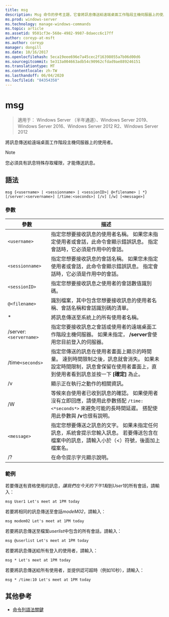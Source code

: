 ```yaml
---
title: msg
description: Msg 命令的參考主題，它會將訊息傳送給遠端桌面工作階段主機伺服器上的使用者
ms.prod: windows-server
ms.technology: manage-windows-commands
ms.topic: article
ms.assetid: 9501cf3e-568e-4982-9987-8daecc6c17ff
author: coreyp-at-msft
ms.author: coreyp
manager: dongill
ms.date: 10/16/2017
ms.openlocfilehash: 5eca19eee696e7a45cec2f16398055a7b06d00d6
ms.sourcegitcommit: 5e313a004663adb54c90962cfdad9ae889246151
ms.translationtype: MT
ms.contentlocale: zh-TW
ms.lasthandoff: 06/04/2020
ms.locfileid: "84354358"
---
```

# <a name="msg"></a>msg

> 適用于： Windows Server （半年通道）、Windows Server 2019、Windows Server 2016、Windows Server 2012 R2、Windows Server 2012

將訊息傳送給遠端桌面工作階段主機伺服器上的使用者。

> [!NOTE]
> 您必須具有訊息特殊存取權限，才能傳送訊息。

## <a name="syntax"></a>語法

```
msg {<username> | <sessionname> | <sessionID>| @<filename> | *} [/server:<servername>] [/time:<seconds>] [/v] [/w] [<message>]
```

### <a name="parameters"></a>參數

| 參數 | 描述 |
| --------- | ----------- |
| `<username>` | 指定您想要接收訊息的使用者名稱。 如果您未指定使用者或會話，此命令會顯示錯誤訊息。 指定會話時，它必須是作用中的會話。 |
| `<sessionname>` | 指定您想要接收訊息的會話名稱。 如果您未指定使用者或會話，此命令會顯示錯誤訊息。 指定會話時，它必須是作用中的會話。 |
| `<sessionID>` | 指定您想要接收訊息之使用者的會話數值識別碼。 |
| `@<filename>` | 識別檔案，其中包含您想要接收訊息的使用者名稱、會話名稱和會話識別碼的清單。 |
| * | 將訊息傳送至系統上的所有使用者名稱。 |
| /server:`<servername>` | 指定您要接收訊息之會話或使用者的遠端桌面工作階段主機伺服器。 如果未指定， **/server**會使用您目前登入的伺服器。 |
| /time`<seconds>` | 指定您傳送的訊息在使用者畫面上顯示的時間量。 達到時間限制之後，訊息就會消失。 如果未設定時間限制，訊息會保留在使用者畫面上，直到使用者看到訊息並按一下 **[確定]** 為止。 |
| /v | 顯示正在執行之動作的相關資訊。 |
| /W | 等候來自使用者已收到訊息的確認。 如果使用者沒有立即回應，請使用此參數搭配 `/time:<*seconds*>` 來避免可能的長時間延遲。 搭配使用此參數與 **/v**也很有説明。 |
| `<message>` | 指定您想要傳送之訊息的文字。 如果未指定任何訊息，系統會提示您輸入訊息。 若要傳送包含在檔案中的訊息，請輸入小於（<）符號，後面加上檔案名。 |
| /? | 在命令提示字元顯示說明。 |

### <a name="examples"></a>範例

若要傳送有資格使用的訊息，*讓我們在今天的下午1點*到*User1*的所有會話，請輸入：

```
msg User1 Let's meet at 1PM today
```

若要將相同的訊息傳送至會話*modeM02*，請輸入：

```
msg modem02 Let's meet at 1PM today
```

若要將訊息傳送至檔案*userlist*中包含的所有會話，請輸入：

```
msg @userlist Let's meet at 1PM today
```

若要將訊息傳送給所有登入的使用者，請輸入：

```
msg * Let's meet at 1PM today
```

若要將訊息傳送給所有使用者，並提供認可超時（例如10秒），請輸入：

```
msg * /time:10 Let's meet at 1PM today
```

## <a name="additional-references"></a>其他參考

- [命令列語法關鍵](command-line-syntax-key.md)
